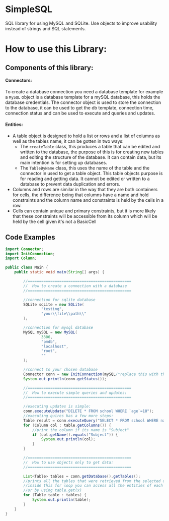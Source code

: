 # SimpleSQL
SQL library for using MySQL and SQLite. Use objects to improve usability instead of strings and SQL statements.
# How to use this Library:
## Components of this library:
#### Connectors:
To create a database connection you need a database template for example a `MySQL` object is a database 
template for a mySQL database, this holds the database credentials. The connector object is used to store the 
connection to the database, it can be used to get the db template, connection time, connection status and can be 
used to execute and queries and updates.<br>
#### Entities:
 - A table object is designed to hold a list or rows and a list of columns as well as the tables name, it can be gotten in 
   two ways: <br>
   - The `createTable` class, this produces a table that can be edited and written to the database, the purpose of this
     is for creating new tables and editing the structure of the database. It can contain data, but its main intention is for 
     setting up databases.<br>
   - The `TableByName` class, this uses the name of the table and the connector in used to get a table object. This table 
     objects purpose is for reading and getting data. It cannot be edited or written to a database to prevent data 
     duplication and errors.
 - Columns and rows are similar in the way that they are both containers for cells, the 
   difference being that columns have a name and hold constraints and the column name and constraints is held by the 
   cells in a row.
 - Cells can contain unique and primary constraints, but it is more likely that these constraints will be accessible from 
   its column which will be held by the cell given it's not a BasicCell

## Code Examples

```java
import Connector;
import InitConnection;
import Column;

public class Main {
    public static void main(String[] args) {

        //==============================================
        //  How to create a connection with a database      
        //==============================================

        //connection for sqlite database
        SQLite sqLite = new SQLite(
                "testing",
                "your\\file\\path\\"
        );

        //connection for mysql database
        MySQL mySQL = new MySQL(
                3306,
                "pmdb",
                "localhost",
                "root",
                ""
        );

        //connect to your chosen database
        Connector conn = new InitConnection(mySQL/*replace this with the db profile you want*/);
        System.out.println(conn.getStatus());

        //==============================================
        //  How to execute simple queries and updates:      
        //==============================================

        //executing updates is simple:
        conn.executeUpdate("DELETE * FROM school WHERE `age`=18");
        //executing quires has a few more steps:
        Table result = conn.executeQuery("SELECT * FROM school WHERE name=?", "james");
        for (Column col : table.getColumns()) {
            //print the column if its name is "Subject"
            if (col.getName().equals("Subject")) {
                System.out.println(col);
            }
        }

        //==============================================
        //  How to use objects only to get data:      
        //==============================================

        List<Table> tables = conn.getDatabase().getTables();
        //prints all the tables that were retrieved from the selected db
        //inside this for loop you can access all the entities of each table 
        //or by using table.get(x)
        for (Table table : tables) {
            System.out.println(table);
        }
    }
}
```
